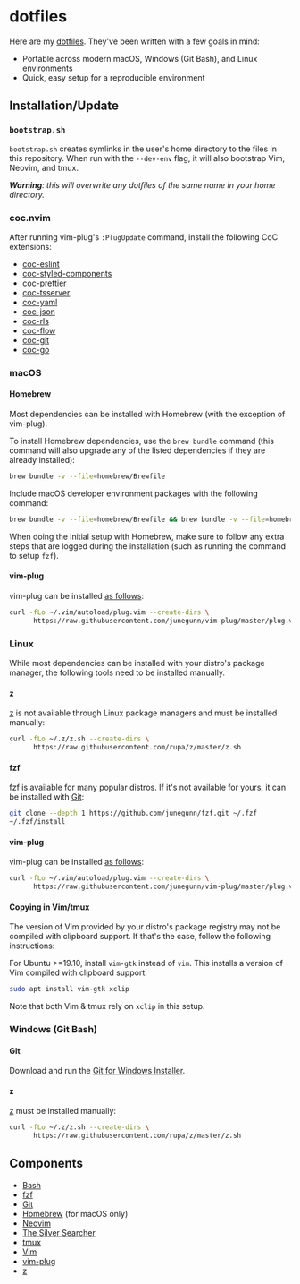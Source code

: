 # dotfiles

Here are my [dotfiles](https://dotfiles.github.io). They've been written with a few goals in mind:
 * Portable across modern macOS, Windows (Git Bash), and Linux environments
 * Quick, easy setup for a reproducible environment

## Installation/Update

### `bootstrap.sh`

`bootstrap.sh` creates symlinks in the user's home directory to the files in this repository. When run with the `--dev-env` flag, it will also bootstrap Vim, Neovim, and tmux.

*__Warning__: this will overwrite any dotfiles of the same name in your home directory.*

### coc.nvim

After running vim-plug's `:PlugUpdate` command, install the following CoC extensions:

- [coc-eslint](https://github.com/neoclide/coc-eslint)
- [coc-styled-components](https://github.com/fannheyward/coc-styled-components)
- [coc-prettier](https://github.com/neoclide/coc-prettier)
- [coc-tsserver](https://github.com/neoclide/coc-tsserver)
- [coc-yaml](https://github.com/neoclide/coc-yaml)
- [coc-json](https://github.com/neoclide/coc-json)
- [coc-rls](https://github.com/neoclide/coc-rls)
- [coc-flow](https://github.com/amiralies/coc-flow)
- [coc-git](https://github.com/neoclide/coc-git)
- [coc-go](https://github.com/josa42/coc-go)

### macOS

#### Homebrew

Most dependencies can be installed with Homebrew (with the exception of vim-plug).

To install Homebrew dependencies, use the `brew bundle` command (this command will also upgrade any of the listed dependencies if they are already installed):

```sh
brew bundle -v --file=homebrew/Brewfile
```

Include macOS developer environment packages with the following command:

```sh
brew bundle -v --file=homebrew/Brewfile && brew bundle -v --file=homebrew/Brewfile-dev-env
```

When doing the initial setup with Homebrew, make sure to follow any extra steps that are logged during the installation (such as running the command to setup `fzf`).

#### vim-plug

vim-plug can be installed [as follows](https://github.com/junegunn/vim-plug#vim):

```sh
curl -fLo ~/.vim/autoload/plug.vim --create-dirs \
      https://raw.githubusercontent.com/junegunn/vim-plug/master/plug.vim
```

### Linux

While most dependencies can be installed with your distro's package manager, the following tools need to be installed manually.

#### z

[z](https://github.com/rupa/z) is not available through Linux package managers and must be installed manually:

```sh
curl -fLo ~/.z/z.sh --create-dirs \
      https://raw.githubusercontent.com/rupa/z/master/z.sh
```

#### fzf

fzf is available for many popular distros. If it's not available for yours, it can be installed with [Git](https://github.com/junegunn/fzf#using-git):

```sh
git clone --depth 1 https://github.com/junegunn/fzf.git ~/.fzf
~/.fzf/install
```

#### vim-plug

vim-plug can be installed [as follows](https://github.com/junegunn/vim-plug#vim):

```sh
curl -fLo ~/.vim/autoload/plug.vim --create-dirs \
      https://raw.githubusercontent.com/junegunn/vim-plug/master/plug.vim
```

#### Copying in Vim/tmux

The version of Vim provided by your distro's package registry may not be compiled with clipboard support. If that's the case, follow the following instructions:

For Ubuntu >=19.10, install `vim-gtk` instead of `vim`. This installs a version of Vim compiled with clipboard support.

```sh
sudo apt install vim-gtk xclip
```

Note that both Vim & tmux rely on `xclip` in this setup.

### Windows (Git Bash)

#### Git

Download and run the [Git for Windows Installer](https://git-scm.com/downloads).

#### z

[z](https://github.com/rupa/z) must be installed manually:

```sh
curl -fLo ~/.z/z.sh --create-dirs \
      https://raw.githubusercontent.com/rupa/z/master/z.sh
```

## Components

- [Bash](https://www.gnu.org/software/bash/)
- [fzf](https://github.com/junegunn/fzf)
- [Git](https://git-scm.com/)
- [Homebrew](https://brew.sh/) (for macOS only)
- [Neovim](https://neovim.io/)
- [The Silver Searcher](https://github.com/ggreer/the_silver_searcher)
- [tmux](https://github.com/tmux/tmux)
- [Vim](https://www.vim.org/)
- [vim-plug](https://github.com/junegunn/vim-plug)
- [z](https://github.com/rupa/z)
